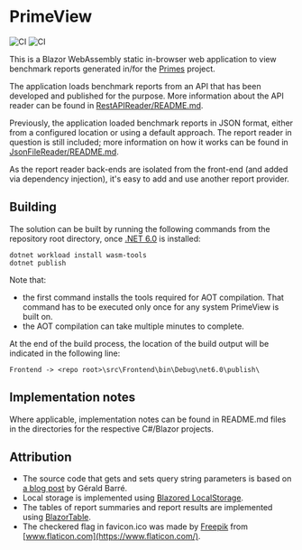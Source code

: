 # PrimeView
![CI](https://github.com/rbergen/PrimeView/actions/workflows/azure-static-web-apps-agreeable-mud-0b27ba210.yml/badge.svg)
![CI](https://github.com/PlummersSoftwareLLC/PrimeView/actions/workflows/github-pages.yml/badge.svg)


This is a Blazor WebAssembly static in-browser web application to view benchmark reports generated in/for the [Primes](https://github.com/PlummersSoftwareLLC/Primes) project.

The application loads benchmark reports from an API that has been developed and published for the purpose. More information about the API reader can be found in [RestAPIReader/README.md](src/RestAPIReader/README.md).

Previously, the application loaded benchmark reports in JSON format, either from a configured location or using a default approach. The report reader in question is still included; more information on how it works can be found in [JsonFileReader/README.md](src/JsonFileReader/README.md).

As the report reader back-ends are isolated from the front-end (and added via dependency injection), it's easy to add and use another report provider.

## Building

The solution can be built by running the following commands from the repository root directory, once [.NET 6.0](https://dotnet.microsoft.com/download/dotnet/6.0) is installed:

```
dotnet workload install wasm-tools
dotnet publish
```

Note that:
* the first command installs the tools required for AOT compilation. That command has to be executed only once for any system PrimeView is built on.
* the AOT compilation can take multiple minutes to complete.

At the end of the build process, the location of the build output will be indicated in the following line:
```
Frontend -> <repo root>\src\Frontend\bin\Debug\net6.0\publish\
```

## Implementation notes
Where applicable, implementation notes can be found in README.md files in the directories for the respective C#/Blazor projects.

## Attribution

* The source code that gets and sets query string parameters is based on [a blog post](https://www.meziantou.net/bind-parameters-from-the-query-string-in-blazor.htm) by G&eacute;rald Barr&eacute;.
* Local storage is implemented using [Blazored LocalStorage](https://github.com/Blazored/LocalStorage).
* The tables of report summaries and report results are implemented using [BlazorTable](https://github.com/IvanJosipovic/BlazorTable).
* The checkered flag in favicon.ico was made by [Freepik](https://www.freepik.com) from [www.flaticon.com](https://www.flaticon.com/).
